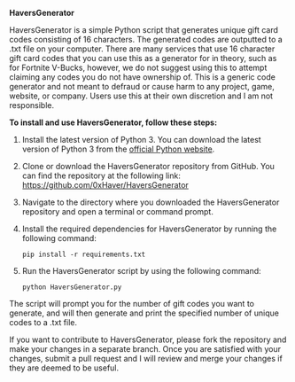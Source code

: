 **HaversGenerator**

HaversGenerator is a simple Python script that generates unique gift card codes consisting of 16 characters. The generated codes are outputted to a .txt file on your computer. There are many services that use 16 character gift card codes that you can use this as a generator for in theory, such as for Fortnite V-Bucks, however, we do not suggest using this to attempt claiming any codes you do not have ownership of. This is a generic code generator and not meant to defraud or cause harm to any project, game, website, or company. Users use this at their own discretion and I am not responsible.

**To install and use HaversGenerator, follow these steps:**

1. Install the latest version of Python 3. You can download the latest version of Python 3 from the [official Python website](https://www.python.org/downloads/).

2. Clone or download the HaversGenerator repository from GitHub. You can find the repository at the following link: https://github.com/0xHaver/HaversGenerator

3. Navigate to the directory where you downloaded the HaversGenerator repository and open a terminal or command prompt.

4. Install the required dependencies for HaversGenerator by running the following command:

    `pip install -r requirements.txt`

5. Run the HaversGenerator script by using the following command:

    `python HaversGenerator.py`

The script will prompt you for the number of gift codes you want to generate, and will then generate and print the specified number of unique codes to a .txt file.

If you want to contribute to HaversGenerator, please fork the repository and make your changes in a separate branch. Once you are satisfied with your changes, submit a pull request and I will review and merge your changes if they are deemed to be useful.
